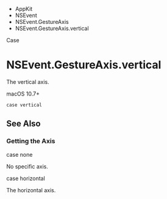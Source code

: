 

- AppKit
- NSEvent
- NSEvent.GestureAxis
-  NSEvent.GestureAxis.vertical 

Case

# NSEvent.GestureAxis.vertical

The vertical axis.

macOS 10.7+

``` source
case vertical
```

## See Also

### Getting the Axis

case none

No specific axis.

case horizontal

The horizontal axis.

